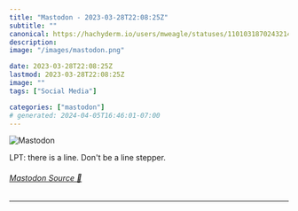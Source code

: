 ```yaml
---
title: "Mastodon - 2023-03-28T22:08:25Z"
subtitle: ""
canonical: https://hachyderm.io/users/mweagle/statuses/110103187024321419
description:
image: "/images/mastodon.png"

date: 2023-03-28T22:08:25Z
lastmod: 2023-03-28T22:08:25Z
image: ""
tags: ["Social Media"]

categories: ["mastodon"]
# generated: 2024-04-05T16:46:01-07:00
---
```

![Mastodon](/images/mastodon.png)

<p>LPT: there is a line. Don&#39;t be a line stepper.</p>


###### [Mastodon Source 🐘](https://hachyderm.io/@mweagle/110103187024321419)

___
